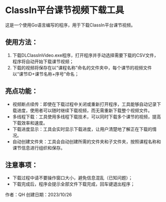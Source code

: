 # ClassIn平台课节视频下载工具

这是一个使用Go语言编写的程序，用于下载ClassIn平台课节视频。

## 使用方法：
1. 下载DLClassInVideo.exe程序，打开程序并手动选择需要下载的CSV文件，程序将自动开始下载课节视频；
2. 下载的视频将保存在以“课程名称”命名的文件夹中，每个课节的视频文件以“课节ID+课节名称+序号”命名；
## 亮点功能：
- 视频断点续传：即使在下载过程中关闭或重新打开程序，工具能够自动记录下载进度，使用者可以随时继续下载视频，而无需重新下载整个视频文件。
- 多线程下载：工具使用多线程下载技术，可以同时下载多个课节的视频，提高下载效率和速度。
- 下载进度显示：工具会实时显示下载进度，让用户清楚地了解正在下载的情况。
- 自动创建文件夹：工具会自动创建所需的文件夹和子文件夹，按照课程名称和课节信息进行组织和保存。

## 注意事项：
- 下载过程中请不要操作窗口大小，避免信息混乱（已知问题）；
- 下载完成后，程序会提示全部文件下载完成，回车键退出程序；

作者：QH
创建日期：2023/10/26